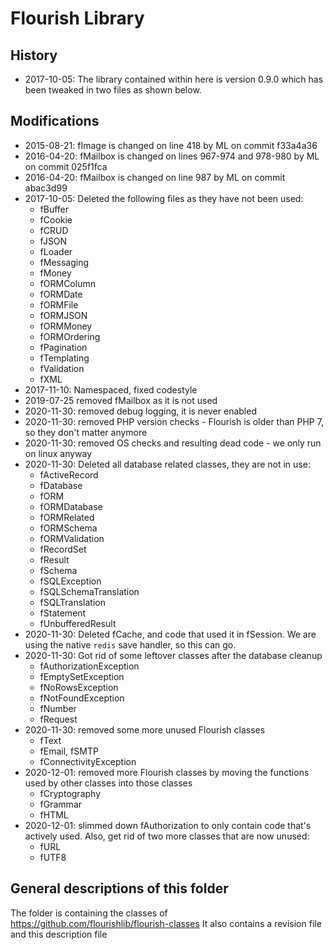 # Flourish Library
## History
- 2017-10-05: The library contained within here is version 0.9.0 which has been tweaked in two files as shown below. 

## Modifications
- 2015-08-21: fImage is changed on line 418 by ML on commit f33a4a36
- 2016-04-20: fMailbox is changed on lines 967-974 and 978-980 by ML on commit 025f1fca
- 2016-04-20: fMailbox is changed on line 987 by ML on commit abac3d99  
- 2017-10-05: Deleted the following files as they have not been used:
    - fBuffer
    - fCookie
    - fCRUD
    - fJSON
    - fLoader
    - fMessaging
    - fMoney
    - fORMColumn
    - fORMDate
    - fORMFile
    - fORMJSON
    - fORMMoney
    - fORMOrdering
    - fPagination
    - fTemplating
    - fValidation
    - fXML
- 2017-11-10: Namespaced, fixed codestyle 
- 2019-07-25 removed fMailbox as it is not used
- 2020-11-30: removed debug logging, it is never enabled
- 2020-11-30: removed PHP version checks - Flourish is older than PHP 7, so they don't matter anymore
- 2020-11-30: removed OS checks and resulting dead code - we only run on linux anyway
- 2020-11-30: Deleted all database related classes, they are not in use:
    - fActiveRecord
    - fDatabase
    - fORM
    - fORMDatabase
    - fORMRelated
    - fORMSchema
    - fORMValidation
    - fRecordSet
    - fResult
    - fSchema
    - fSQLException
    - fSQLSchemaTranslation
    - fSQLTranslation
    - fStatement
    - fUnbufferedResult
- 2020-11-30: Deleted fCache, and code that used it in fSession.
    We are using the native `redis` save handler, so this can go.
- 2020-11-30: Got rid of some leftover classes after the database cleanup
    - fAuthorizationException
    - fEmptySetException
    - fNoRowsException
    - fNotFoundException
    - fNumber
    - fRequest
- 2020-11-30: removed some more unused Flourish classes
    - fText
    - fEmail, fSMTP
    - fConnectivityException
- 2020-12-01: removed more Flourish classes by moving the functions used by other classes into those classes
    - fCryptography
    - fGrammar
    - fHTML
- 2020-12-01: slimmed down fAuthorization to only contain code that's actively used.
Also, get rid of two more classes that are now unused:
    - fURL
    - fUTF8

## General descriptions of this folder
The folder is containing the classes of https://github.com/flourishlib/flourish-classes
It also contains a revision file and this description file
